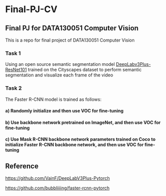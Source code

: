 # Final-PJ-CV

## Final PJ for DATA130051 Computer Vision

This is a repo for final project of DATA130051 Computer Vision
### Task 1
Using an open source semantic segmentation model [DeepLabv3Plus-ResNet101](https://github.com/VainF/DeepLabV3Plus-Pytorch) trained on the Cityscapes dataset to perform semantic segmentation and visualize each frame of the video

### Task 2
The Faster R-CNN model is trained as follows: 
#### a) Randomly initialize and then use VOC for fine-tuning
#### b) Use backbone network pretrained on ImageNet, and then use VOC for fine-tuning
#### c) Use Mask R-CNN backbone network parameters trained on Coco to initialize Faster R-CNN backbone network, and then use VOC for fine-tuning

## Reference
https://github.com/VainF/DeepLabV3Plus-Pytorch

https://github.com/bubbliiiing/faster-rcnn-pytorch
